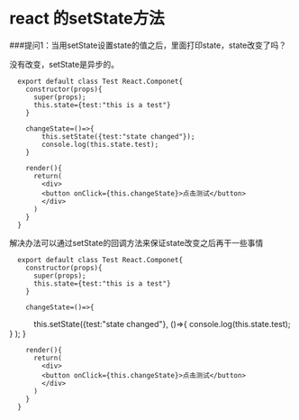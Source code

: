 # react 的setState方法

###提问1：当用setState设置state的值之后，里面打印state，state改变了吗？

没有改变，setState是异步的。


      export default class Test React.Componet{
        constructor(props){
          super(props);
          this.state={test:"this is a test"}
        }

        changeState=()=>{
            this.setState({test:"state changed"});
            console.log(this.state.test);
        }

        render(){
          return(
            <div>
            <button onClick={this.changeState}>点击测试</button>
            </div>
          )
        }
      }
      
      
解决办法可以通过setState的回调方法来保证state改变之后再干一些事情

      export default class Test React.Componet{
        constructor(props){
          super(props);
          this.state={test:"this is a test"}
        }

        changeState=()=>{
            this.setState({test:"state changed"},
                  ()=>{
                         console.log(this.state.test);
                   }
            );
        }

        render(){
          return(
            <div>
            <button onClick={this.changeState}>点击测试</button>
            </div>
          )
        }
      }
